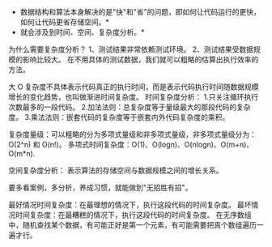* 数据结构和算法本身解决的是"快"和"省"的问题，即如何让代码运行的更快，如何让代码更省存储空间。*
* 就会涉及到时间、空间、复杂度分析。*

为什么需要复杂度分析？
1、测试结果非常依赖测试环境。
2、测试结果受数据规模的影响比较大。
在不用具体的测试数据，我们就可以粗略的估算出执行效率的方法。

大 O 复杂度不具体表示代码真正的执行时间，而是表示代码执行时间随数据规模增长的变化趋势，也叫做渐进时间复杂度。
时间复杂度分析：
1.只关注循环执行次数最多的一段代码。
2.加法法则：总复杂度等于量级最大的那段代码的复杂度。
3.乘法法则：嵌套代码的复杂度等于嵌套内外代码复杂度的乘积。

复杂度量级：可以粗略的分为多项式量级和非多项式量级，非多项式量级分为：O(2^n) 和 O(n!)。
多项式时间复杂度：O(1)、O(logn)、O(nlogn)、O(m+n)、O(m*n).

空间复杂度分析：
表示算法的存储空间与数据规模之间的增长关系。

要多看案例，多分析，养成习惯，就能做到"无招胜有招"。



最好情况时间复杂度：在最理想的情况下，执行这段代码的时间复杂度。
最坏情况时间复杂度：在最糟糕的情况下，执行这段代码的时间复杂度。
在无序数组中，随机查找某个数据，有可能正好是第一个元素，有可能需要把真个数组遍历一遍才行。





